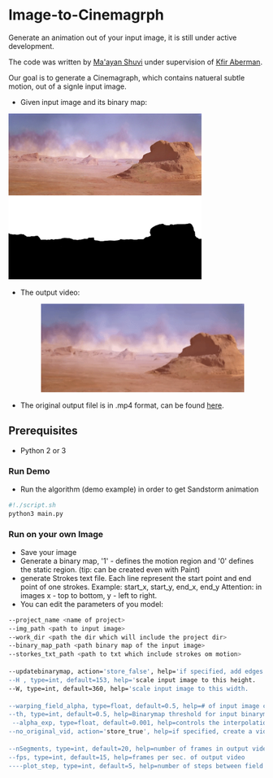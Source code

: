 # Image-to-Cinemagrph
Generate an animation out of your input image, it is still under active development.

The code was written by [Ma'ayan Shuvi](https://mShuvi.github.io/) under supervision of [Kfir Aberman](https://kfiraberman.github.io/).

Our goal is to generate a Cinemagraph, which contains natueral subtle motion, out of a signle input image.
- Given input image and its binary map:
<div id="imgs">
    <p align="center">
    <div class="inline-block">
           <img src="./imgs/sandstorm.png" width="380"/>
    </div>
    <div class="inline-block">
          <img src="./imgs/sandstorm_bin.png" width="380" />
    </div>
    </p>
</div>

- The output video:<br />
    <p align="center">
      <img src=imgs/ezgif-2-722106c253f8.gif width="400"/>
    </p>
       
- The original output filel is in .mp4 format, can be found [here](https://github.com/mShuvi/Image-to-Cinemagrph/blob/master/imgs/looped_video.mp4).       

## Prerequisites
- Python 2 or 3


### Run Demo
- Run the algorithm (demo example) in order to get Sandstorm animation
```bash
#!./script.sh
python3 main.py
```    


### Run on your own Image
- Save your image 
- Generate a binary map, '1' - defines the motion region and '0' defines the static region. (tip: can be created even with Paint)
- generate Strokes text file. Each line represent the start point and end point of one strokes.
Example: start_x, start_y, end_x, end_y
Attention: in images x - top to bottom, y - left to right.
- You can edit the parameters of you model:
```bash
--project_name <name of project>
--img_path <path to input image>
--work_dir <path the dir which will include the project dir>
--binary_map_path <path binary map of the input image>        
--storkes_txt_path <path to txt which include strokes om motion>
    
--updatebinarymap, action='store_false', help='if specified, add edges to binary map in field calculation.   
--H , type=int, default=153, help='scale input image to this height.
--W, type=int, default=360, help='scale input image to this width.
        
--warping_field_alpha, type=float, default=0.5, help=# of input image channels.
--th, type=int, default=0.5, help=Binarymap threshold for input binarymap (RGB to binary image).                            
 --alpha_exp, type=float, default=0.001, help=controls the interpolation in field generation.                            
--no_original_vid, action='store_true', help=if specified, create a video of frames without hallucination effect.    

--nSegments, type=int, default=20, help=number of frames in output video.
--fps, type=int, default=15, help=frames per sec. of output video
----plot_step, type=int, default=5, help=number of steps between field plot samples.
 ```
